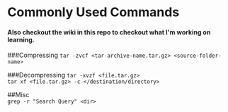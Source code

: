 # Commonly Used Commands
#### Also checkout the wiki in this repo to checkout what I'm working on learning.  

###Compressing 
`tar -zvcf <tar-archive-name.tar.gz> <source-folder-name>`

###Decompressing
`tar -xvzf <file.tar.gz>`  
`tar xf <file.tar.gz> -c </destination/directory>`

##Misc  
`grep -r "Search Query" <dir>`
